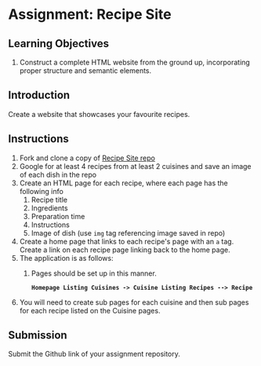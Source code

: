 # Assignment: Recipe Site

## Learning Objectives

1. Construct a complete HTML website from the ground up, incorporating proper structure and semantic elements.

## Introduction

Create a website that showcases your favourite recipes.

## Instructions

1. Fork and clone a copy of <a href="https://github.com/SkillsUnion/recipe-site-bootcamp" target="_blank">Recipe Site repo</a>
2. Google for at least 4 recipes from at least 2 cuisines and save an image of each dish in the repo
3. Create an HTML page for each recipe, where each page has the following info
   1. Recipe title
   2. Ingredients
   3. Preparation time
   4. Instructions
   5. Image of dish (use `img` tag referencing image saved in repo)
4. Create a home page that links to each recipe's page with an `a` tag. Create a link on each recipe page linking back to the home page.
5. The application is as follows:
   1.  Pages should be set up in this manner.

       <pre><code><strong>Homepage Listing Cuisines -> Cuisine Listing Recipes --> Recipe
       </strong></code></pre>
6. You will need to create sub pages for each cuisine and then sub pages for each recipe listed on the Cuisine pages.


## Submission

Submit the Github link of your assignment repository.


